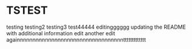 # TSTEST
testing
testing2
testing3
test44444
editingggggg
updating the README with additional information
edit
another edit
againnnnnnnnnnnnnnnnnnnnnnnnnnnnnnnnnnttttttttttttt

